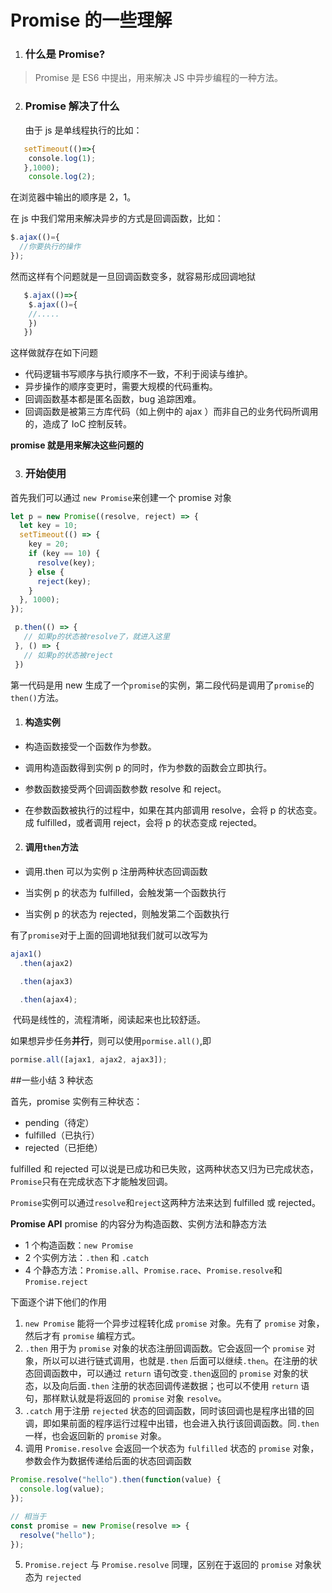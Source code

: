 # Promise 的一些理解

1. ### **什么是 Promise?**

> Promise 是 ES6 中提出，用来解决 JS 中异步编程的一种方法。

2. ### **Promise 解决了什么**

   由于 js 是单线程执行的比如：

```javascript
   setTimeout(()=>{
    ​console.log(1);
   },1000);
    console.log(2);
```

在浏览器中输出的顺序是 2，1。

在 js 中我们常用来解决异步的方式是回调函数，比如：

```javascript
$.ajax(()={
  //你要执行的操作
});
```

然而这样有个问题就是一旦回调函数变多，就容易形成回调地狱

```javascript
   $.ajax(()=>{
    $.ajax(()={
    ​//.....
    })
   })
```

这样做就存在如下问题

- 代码逻辑书写顺序与执行顺序不一致，不利于阅读与维护。
- 异步操作的顺序变更时，需要大规模的代码重构。
- 回调函数基本都是匿名函数，bug 追踪困难。
- 回调函数是被第三方库代码（如上例中的 ajax ）而非自己的业务代码所调用的，造成了 IoC 控制反转。

**promise 就是用来解决这些问题的**

3.  ### **开始使用**

首先我们可以通过 `new Promise`来创建一个 promise 对象

```javascript
let p = new Promise((resolve, reject) => {
  let key = 10;
  setTimeout(() => {
    key = 20;
    if (key == 10) {
      resolve(key);
    } else {
      reject(key);
    }
  }, 1000);
});

​ p.then(() => {
​   // 如果p的状态被resolve了，就进入这里
​ }, () => {
​   // 如果p的状态被reject
​ })
```

第一代码是用 new 生成了一个`promise`的实例，第二段代码是调用了`promise`的`then()`方法。

1. #### 构造实例

- 构造函数接受一个函数作为参数。

- 调用构造函数得到实例 p 的同时，作为参数的函数会立即执行。

- 参数函数接受两个回调函数参数 resolve 和 reject。

- 在参数函数被执行的过程中，如果在其内部调用 resolve，会将 p 的状态变。成 fulfilled，或者调用 reject，会将 p 的状态变成 rejected。

2. #### 调用`then`方法

- 调用.then 可以为实例 p 注册两种状态回调函数

- 当实例 p 的状态为 fulfilled，会触发第一个函数执行

- 当实例 p 的状态为 rejected，则触发第二个函数执行

有了`promise`对于上面的回调地狱我们就可以改写为

```javascript
ajax1()
  .then(ajax2)

  .then(ajax3)

  .then(ajax4);
```

​ 代码是线性的，流程清晰，阅读起来也比较舒适。

如果想异步任务**并行**，则可以使用`pormise.all()`,即

```javascript
pormise.all([ajax1, ajax2, ajax3]);
```

##一些小结
3 种状态

首先，promise 实例有三种状态：

- pending（待定）
- fulfilled（已执行）
- rejected（已拒绝）

fulfilled 和 rejected 可以说是已成功和已失败，这两种状态又归为已完成状态，`Promise`只有在完成状态下才能触发回调。

`Promise`实例可以通过`resolve`和`reject`这两种方法来达到 fulfilled 或 rejected。

**Promise API**
promise 的内容分为构造函数、实例方法和静态方法

- 1 个构造函数：`new Promise`
- 2 个实例方法：`.then` 和 `.catch`
- 4 个静态方法：`Promise.all`、`Promise.race`、`Promise.resolve`和`Promise.reject`

下面逐个讲下他们的作用

1. `new Promise` 能将一个异步过程转化成 `promise` 对象。先有了 `promise` 对象，然后才有 `promise` 编程方式。
2. `.then` 用于为 `promise` 对象的状态注册回调函数。它会返回一个 `promise` 对象，所以可以进行链式调用，也就是`.then` 后面可以继续`.then`。在注册的状态回调函数中，可以通过 `return` 语句改变`.then`返回的 `promise` 对象的状态，以及向后面`.then` 注册的状态回调传递数据；也可以不使用 `return` 语句，那样默认就是将返回的 `promise` 对象 `resolve`。
3. `.catch` 用于注册 `rejected` 状态的回调函数，同时该回调也是程序出错的回调，即如果前面的程序运行过程中出错，也会进入执行该回调函数。同`.then` 一样，也会返回新的 `promise` 对象。
4. 调用 `Promise.resolve` 会返回一个状态为 `fulfilled` 状态的 `promise` 对象，参数会作为数据传递给后面的状态回调函数

```javascript
Promise.resolve("hello").then(function(value) {
  console.log(value);
});

// 相当于
const promise = new Promise(resolve => {
  resolve("hello");
});
```

5. `Promise.reject` 与 `Promise.resolve` 同理，区别在于返回的 `promise` 对象状态为 `rejected`




